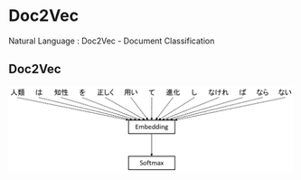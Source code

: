 # Doc2Vec

Natural Language : Doc2Vec - Document Classification

## Doc2Vec

<img src="doc2vec.png" align="center">
